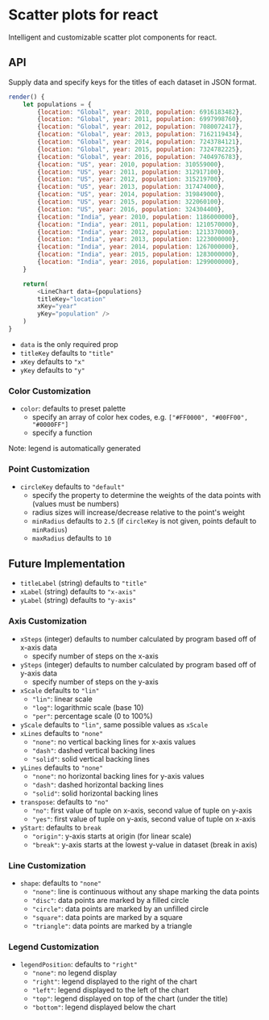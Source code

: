 # Scatter plots for react
Intelligent and customizable scatter plot components for react.

## API
Supply data and specify keys for the titles of each dataset in JSON format.

```javascript
render() {
	let populations = {
		{location: "Global", year: 2010, population: 6916183482},
		{location: "Global", year: 2011, population: 6997998760},
		{location: "Global", year: 2012, population: 7080072417},
		{location: "Global", year: 2013, population: 7162119434},
		{location: "Global", year: 2014, population: 7243784121},
		{location: "Global", year: 2015, population: 7324782225},
		{location: "Global", year: 2016, population: 7404976783},
		{location: "US", year: 2010, population: 310559000},
		{location: "US", year: 2011, population: 312917100},
		{location: "US", year: 2012, population: 315219700},
		{location: "US", year: 2013, population: 317474000},
		{location: "US", year: 2014, population: 319849000},
		{location: "US", year: 2015, population: 322060100},
		{location: "US", year: 2016, population: 324304400},
		{location: "India", year: 2010, population: 1186000000},
		{location: "India", year: 2011, population: 1210570000},
		{location: "India", year: 2012, population: 1213370000},
		{location: "India", year: 2013, population: 1223000000},
		{location: "India", year: 2014, population: 1267000000},
		{location: "India", year: 2015, population: 1283000000},
		{location: "India", year: 2016, population: 1299000000},
	}

	return(
		<LineChart data={populations}
		titleKey="location"
		xKey="year"
		yKey="population" />
	)
}
```

- `data` is the only required prop
- `titleKey` defaults to `"title"`
- `xKey` defaults to `"x"`
- `yKey` defaults to `"y"`

### Color Customization
- `color`: defaults to preset palette
	- specify an array of color hex codes, e.g. `["#FF0000", "#00FF00", "#0000FF"]`
	- specify a function

Note: legend is automatically generated

### Point Customization
- `circleKey` defaults to `"default"`
 	- specify the property to determine the weights of the data points with (values must be numbers)
	- radius sizes will increase/decrease relative to the point's weight
	- `minRadius` defaults to `2.5` (if `circleKey` is not given, points default to `minRadius`)
	- `maxRadius` defaults to `10`


## Future Implementation

- `titleLabel` (string) defaults to `"title"`
- `xLabel` (string) defaults to `"x-axis"`
- `yLabel` (string) defaults to `"y-axis"`

### Axis Customization
- `xSteps` (integer) defaults to number calculated by program based off of x-axis data
	- specify number of steps on the x-axis
- `ySteps` (integer) defaults to number calculated by program based off of y-axis data
	- specify number of steps on the y-axis
- `xScale` defaults to `"lin"`
	- `"lin"`: linear scale
	- `"log"`: logarithmic scale (base 10)
	- `"per"`: percentage scale (0 to 100%)
- `yScale` defaults to `"lin"`, same possible values as `xScale`
- `xLines` defaults to `"none"`
	- `"none"`: no vertical backing lines for x-axis values
	- `"dash"`: dashed vertical backing lines
	- `"solid"`: solid vertical backing lines
- `yLines` defaults to `"none"`
	- `"none"`: no horizontal backing lines for y-axis values
	- `"dash"`: dashed horizontal backing lines
	- `"solid"`: solid horizontal backing lines
- `transpose`: defaults to `"no"`
	- `"no"`: first value of tuple on x-axis, second value of tuple on y-axis
	- `"yes"`: first value of tuple on y-axis, second value of tuple on x-axis
- `yStart`: defaults to `break`
	- `"origin"`: y-axis starts at origin (for linear scale)
	- `"break"`: y-axis starts at the lowest y-value in dataset (break in axis)

### Line Customization
- `shape`: defaults to `"none"`
	- `"none"`: line is continuous without any shape marking the data points
	- `"disc"`: data points are marked by a filled circle
	- `"circle"`: data points are marked by an unfilled circle
	- `"square"`: data points are marked by a square
	- `"triangle"`: data points are marked by a triangle

### Legend Customization
- `legendPosition`: defaults to `"right"`
	- `"none"`: no legend display
	- `"right"`: legend displayed to the right of the chart
	- `"left"`: legend displayed to the left of the chart
	- `"top"`: legend displayed on top of the chart (under the title)
	- `"bottom"`: legend displayed below the chart
